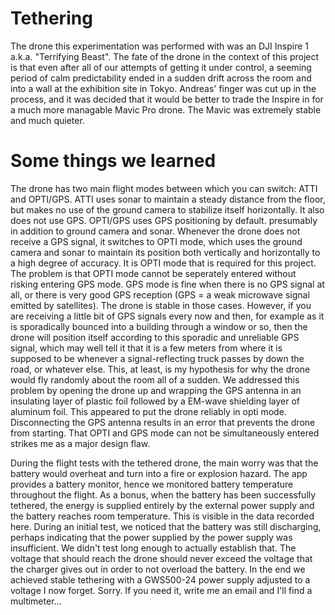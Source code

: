 # Tethering

The drone this experimentation was performed with was an DJI Inspire 1 a.k.a. "Terrifying Beast". The fate of the drone in the context of this project is that even after all of our attempts of getting it under control, a seeming period of calm predictability ended in a sudden drift across the room and into a wall at the exhibition site in Tokyo. Andreas' finger was cut up in the process, and it was decided that it would be better to trade the Inspire in for a much more managable Mavic Pro drone. The Mavic was extremely stable and much quieter. 

# Some things we learned
The drone has two main flight modes between which you can switch: ATTI and OPTI/GPS. ATTI uses sonar to maintain a steady distance from the floor, but makes no use of the ground camera to stabilize itself horizontally. It also does not use GPS. OPTI/GPS uses GPS positioning by default. presumably in addition to ground camera and sonar. Whenever the drone does not receive a GPS signal, it switches to OPTI mode, which uses the ground camera and sonar to maintain its position both vertically and horizontally to a high degree of accuracy. It is OPTI mode that is required for this project. The problem is that OPTI mode cannot be seperately entered without risking entering GPS mode. GPS mode is fine when there is no GPS signal at all, or there is very good GPS reception (GPS = a weak microwave signal emitted by satellites). The drone is stable in those cases. However, if you are receiving a little bit of GPS signals every now and then, for example as it is sporadically bounced into a building through a window or so, then the drone will position itself according to this sporadic and unreliable GPS signal, which may well tell it that it is a few meters from where it is supposed to be whenever a signal-reflecting truck passes by down the road, or whatever else. This, at least, is my hypothesis for why the drone would fly randomly about the room all of a sudden. We addressed this problem by opening the drone up and wrapping the GPS antenna in an insulating layer of plastic foil followed by a EM-wave shielding layer of aluminum foil. This appeared to put the drone reliably in opti mode. Disconnecting the GPS antenna results in an error that prevents the drone from starting. That OPTI and GPS mode can not be simultaneously entered strikes me as a major design flaw. 

During the flight tests with the tethered drone, the main worry was that the battery would overheat and turn into a fire or explosion hazard. The app provides a battery monitor, hence we monitored battery temperature throughout the flight. As a bonus, when the battery has been successfully tethered, the energy is supplied entirely by the external power supply and the battery reaches room temperature. This is visible in the data recorded here. During an initial test, we noticed that the battery was still discharging, perhaps indicating that the power supplied by the power supply was insufficient. We didn't test long enough to actually establish that. The voltage that should reach the drone should never exceed the voltage that the charger gives out in order to not overload the battery. In the end we achieved stable tethering with a GWS500-24 power supply adjusted to a voltage I now forget. Sorry. If you need it, write me an email and I'll find a multimeter...
